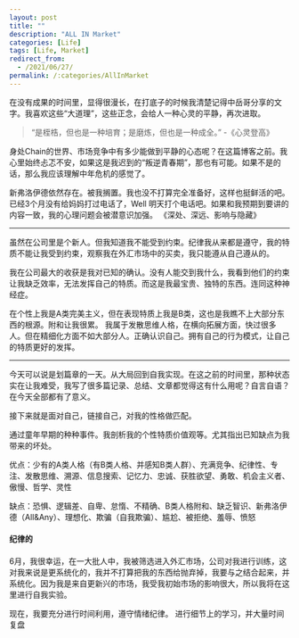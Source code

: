 ```yaml
---
layout: post
title: ""
description: "ALL IN Market"
categories: [Life]
tags: [Life, Market]
redirect_from:
  - /2021/06/27/
permalink: /:categories/AllInMarket
---
```


在没有成果的时间里，显得很漫长，在打底子的时候我清楚记得中岳哥分享的文字。我喜欢这些“大道理”，这些正念，会给人一种心灵的平静，再次进取。

>“是桎梏，但也是一种培育；是磨炼，但也是一种成全。” -《心灵登高》

身处Chain的世界、市场竞争中有多少能做到平静的心态呢？在这篇博客之前。我心里始终忐忑不安，如果这是我迟到的“叛逆青春期”，那也有可能。如果不是的话，那么我应该理解中年危机的感觉了。

新弗洛伊德依然存在。被我搁置。我也没不打算完全准备好，这样也挺鲜活的吧。已经3个月没有给妈妈打过电话了，Well 明天打个电话吧。如果和我预期到要讲的内容一致，我的心理问题会被潜意识加强。 《深处、深远、影响与隐藏》

****

虽然在公司里是个新人。但我知道我不能受到约束。纪律我从来都是遵守，我的特质不能让我受到约束，观察我在外汇市场中的买卖，我只能遵从自己遵从的。

我在公司最大的收获是我对已知的确认。没有人能交到我什么，我看到他们的约束让我缺乏效率，无法发挥自己的特质。而这是我最宝贵、独特的东西。连同这种神经症。

在个性上我是A类完美主义，但在表现特质上我是B类，这也是我瞧不上大部分东西的根源。附和让我很累。
我属于发散思维人格，在横向拓展方面，快过很多人。但在精细化方面不如大部分人。正确认识自己。拥有自己的行为模式，让自己的特质更好的发挥。

****

今天可以说是划篇章的一天。从大局回到自我实现。在这之前的时间里，那种状态实在让我难受，我写了很多篇记录、总结、文章都觉得这有什么用呢？自言自语？在今天全部都有了意义。

接下来就是面对自己，链接自己，对我的性格做匹配。

通过童年早期的种种事件。我剖析我的个性特质价值观等。尤其指出已知缺点为我带来的坏处。

优点：少有的A类人格（有B类人格、并感知B类人群）、充满竞争、纪律性、专注、发散思维、溯源、信息搜索、记忆力、忠诚、获胜欲望、勇敢、机会主义者、傲慢、哲学、灵性

缺点：恐惧、逻辑差、自卑、怠惰、不精确、B类人格附和、缺乏智识、新弗洛伊德（All&Any）、理想化、欺骗（自我欺骗）、尴尬、被拒绝、羞辱、愤怒





















#### 纪律的



#### 
6月，我很幸运，在一大批人中，我被筛选进入外汇市场，公司对我进行训练，这对我来说是更系统化的，我并不打算把我的东西给抛弃掉，我要与之结合起来，并系统化。因为我是来自更新兴的市场，我受我初始市场的影响很大，所以我将在这里进行自我实验。

现在，我要充分进行时间利用，遵守情绪纪律。    进行细节上的学习，并大量时间复盘